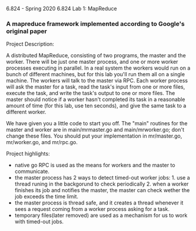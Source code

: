 6.824 - Spring 2020
6.824 Lab 1: MapReduce

### A mapreduce framework implemented according to Google's original paper

Project Description:

A distributed MapReduce, consisting of two programs, the master and the worker. There will be just one master process, and one or more worker processes executing in parallel. In a real system the workers would run on a bunch of different machines, but for this lab you'll run them all on a single machine. The workers will talk to the master via RPC. Each worker process will ask the master for a task, read the task's input from one or more files, execute the task, and write the task's output to one or more files. The master should notice if a worker hasn't completed its task in a reasonable amount of time (for this lab, use ten seconds), and give the same task to a different worker.

We have given you a little code to start you off. The "main" routines for the master and worker are in main/mrmaster.go and main/mrworker.go; don't change these files. You should put your implementation in mr/master.go, mr/worker.go, and mr/rpc.go. 


Project highlights:

- native go RPC is used as the means for workers and the master to communicate.
- the master process has 2 ways to detect timed-out worker jobs: 1. use a thread runing in the backgorund to check periodically 2. when a worker finishes its job and notifies the master, the master can check wether the job exceeds the time limit.
- the master process is thread safe, and it creates a thread whenever it sees a request coming from a worker process asking for a task.
- temporary files(later removed) are used as a mechanism for us to work with timed-out jobs.
